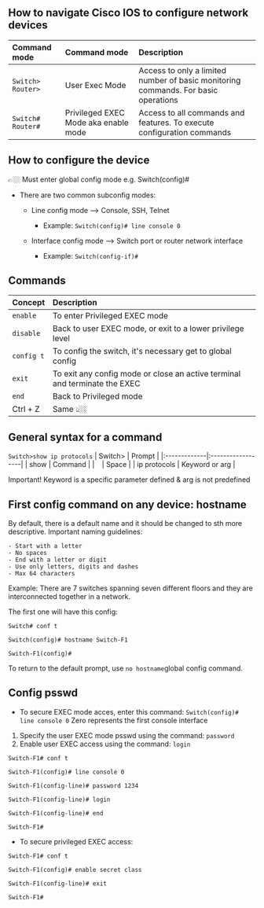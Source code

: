 ## How to navigate Cisco IOS to configure network devices


| Command mode         | Command mode                               | Description                        |
|:---------------------|:-------------------------------------------|:--------------------------------------------------------|
| `Switch>`  `Router>` | User Exec Mode       | Access to only a limited number of basic monitoring commands. For basic operations  |
| `Switch#`  `Router#` |Privileged EXEC Mode aka enable mode | Access to all commands and features. To execute configuration commands |


## How to configure the device

👉🏼 Must enter global config mode e.g. Switch(config)#
- There are two common subconfig modes:
    - Line config mode --> Console, SSH, Telnet
      - Example: `Switch(config)# line console 0`
      
    - Interface config mode --> Switch port or router network interface
      - Example: 
      `Switch(config-if)#` 

## Commands

| Concept        | Description                               |
|:---------------|:------------------------------------------|
| `enable`| To enter Privileged EXEC mode|
| `disable` |Back to user EXEC mode, or exit to a lower privilege level |
| `config t` |To config the switch, it's necessary get to global config |
| `exit` |To exit any config mode or close an active terminal and terminate the EXEC |
| `end` |Back to Privileged mode |
| Ctrl + Z | Same 👆🏼|


## General syntax for a command
`Switch>show ip protocols`
| Switch>      | Prompt            |
|:-------------|:------------------|
| show         | Command           |
| ` `          | Space             |
| ip protocols | Keyword or arg    |

Important! Keyword is a specific parameter defined & arg is not predefined

## First config command on any device: hostname

By default, there is a default name and it should be changed to sth more descriptive. 
Important naming guidelines:

    - Start with a letter
    - No spaces
    - End with a letter or digit
    - Use only letters, digits and dashes
    - Max 64 characters

Example: There are 7 switches spanning seven different floors and they are interconnected together in a network. 

The first one will have this config:

`Switch# conf t`

`Switch(config)# hostname Switch-F1`

`Switch-F1(config)#`

To return to the default prompt, use `no hostname`global config command.

## Config psswd
-  To secure EXEC mode acces, enter this command: 
`Switch(config)# line console 0` 
Zero represents the first console interface
1. Specify the user EXEC mode psswd using the command:
`password`
2. Enable user EXEC access using the command: `login`

`Switch-F1# conf t`

`Switch-F1(config)# line console 0`

`Switch-F1(config-line)# password 1234`

`Switch-F1(config-line)# login`

`Switch-F1(config-line)# end`

`Switch-F1#`

-  To secure privileged EXEC access:

`Switch-F1# conf t`

`Switch-F1(config)# enable secret class`

`Switch-F1(config-line)# exit`

`Switch-F1#`
